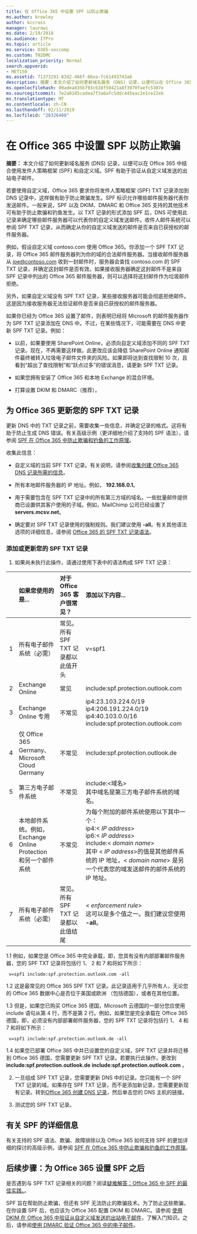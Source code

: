 ```yaml
---
title: 在 Office 365 中设置 SPF 以防止欺骗
ms.author: krowley
author: kccross
manager: laurawi
ms.date: 2/19/2018
ms.audience: ITPro
ms.topic: article
ms.service: O365-seccomp
ms.custom: TN2DMC
localization_priority: Normal
search.appverid:
- MET150
ms.assetid: 71373291-83d2-466f-86ea-fc61493743a6
description: 摘要：本文介绍了如何更新域名服务 (DNS) 记录，以便可以在 Office 365 中结合使用发件人策略框架 (SPF) 和自定义域。SPF 有助于验证从自定义域发送的出站电子邮件。
ms.openlocfilehash: 09adea835b793c638f50421a8f3970faefc5307e
ms.sourcegitcommit: 7e2a0185cadea7f3a6afc5ddc445eac2e1ce22eb
ms.translationtype: MT
ms.contentlocale: zh-CN
ms.lasthandoff: 02/11/2019
ms.locfileid: "28326408"
---
```

# <a name="set-up-spf-in-office-365-to-help-prevent-spoofing"></a>在 Office 365 中设置 SPF 以防止欺骗

 **摘要：** 本文介绍了如何更新域名服务 (DNS) 记录，以便可以在 Office 365 中结合使用发件人策略框架 (SPF) 和自定义域。SPF 有助于验证从自定义域发送的出站电子邮件。 
  
若要使用自定义域，Office 365 要求你将发件人策略框架 (SPF) TXT 记录添加到 DNS 记录中，这样做有助于防止欺骗发生。SPF 标识允许哪些邮件服务器代表你发送邮件。一般来说，SPF 以及 DKIM、DMARC 和 Office 365 支持的其他技术可有助于防止欺骗和钓鱼发生。以 TXT 记录的形式添加 SPF 后，DNS 可使用此记录来确定哪些邮件服务器可以代表你的自定义域发送邮件。收件人邮件系统可以参阅 SPF TXT 记录，从而确定从你的自定义域发送的邮件是否来自已获授权的邮件服务器。
  
例如，假设自定义域 contoso.com 使用 Office 365。你添加一个 SPF TXT 记录，将 Office 365 邮件服务器列为你的域的合法邮件服务器。当接收邮件服务器从 joe@contoso.com 收到一封邮件时，服务器会查找 contoso.com 的 SPF TXT 记录，并确定这封邮件是否有效。如果接收服务器确定这封邮件不是来自 SPF 记录中列出的 Office 365 邮件服务器，则可以选择将这封邮件作为垃圾邮件拒绝。
  
另外，如果自定义域没有 SPF TXT 记录，某些接收服务器可能会彻底拒绝邮件。这是因为接收服务器无法验证邮件是否来自已获授权的邮件服务器。
  
如果你已经为 Office 365 设置了邮件，则表明已经将 Microsoft 的邮件服务器作为 SPF TXT 记录添加在 DNS 中。不过，在某些情况下，可能需要在 DNS 中更新 SPF TXT 记录。例如：
  
- 以前，如果要使用 SharePoint Online，必须向自定义域添加不同的 SPF TXT 记录。现在，不再需要这样做。此更改应该会降低 SharePoint Online 通知邮件最终被转入垃圾电子邮件文件夹的风险。如果即将达到查找限制 10 次，且看到“超出了查找限制”和“跃点过多”的错误消息，请更新 SPF TXT 记录。
    
- 如果您拥有安装了 Office 365 和本地 Exchange 的混合环境。
    
- 打算设置 DKIM 和 DMARC（推荐）。
    
## <a name="updating-your-spf-txt-record-for-office-365"></a>为 Office 365 更新您的 SPF TXT 记录

更新 DNS 中的 TXT 记录之前，需要收集一些信息，并确定记录的格式。这将有助于防止生成 DNS 错误。有关高级示例（更详细地介绍了支持的 SPF 语法），请参阅 [SPF 在 Office 365 中防止欺骗和钓鱼的工作原理](how-office-365-uses-spf-to-prevent-spoofing.md#HowSPFWorks)。
  
收集此信息：
  
- 自定义域的当前 SPF TXT 记录。有关说明，请参阅[收集创建 Office 365 DNS 记录所需的信息](https://support.office.microsoft.com/en-us/article/Gather-the-information-you-need-to-create-Office-365-DNS-records-77f90d4a-dc7f-4f09-8972-c1b03ea85a67)。
    
- 所有本地邮件服务器的 IP 地址。例如， **192.168.0.1**。
    
- 用于需要包含在 SPF TXT 记录中的所有第三方域的域名。一些批量邮件提供商已设置供其客户使用的子域。例如，MailChimp 公司已经设置了 **servers.mcsv.net**。
    
- 确定要对 SPF TXT 记录使用的强制规则。我们建议使用 **-all**。有关其他语法选项的详细信息，请参阅 [Office 365 的 SPF TXT 记录语法](how-office-365-uses-spf-to-prevent-spoofing.md#SPFSyntaxO365)。
    
### <a name="to-add-or-update-your-spf-txt-record"></a>添加或更新您的 SPF TXT 记录

1. 如果尚未执行此操作，请通过使用下表中的语法构成 SPF TXT 记录：
    
||**如果您使用的是...**|**对于 Office 365 客户很常见？**|**添加以下内容...**|
|:-----|:-----|:-----|:-----|
|1  <br/> |所有电子邮件系统（必需）  <br/> |常见。所有 SPF TXT 记录都以此值开头  <br/> |v=spf1  <br/> |
|2   <br/> |Exchange Online  <br/> |常见  <br/> |include:spf.protection.outlook.com  <br/> |
|3   <br/> |Exchange Online 专用  <br/> |不常见  <br/> |ip4:23.103.224.0/19 ip4:206.191.224.0/19 ip4:40.103.0.0/16 include:spf.protection.outlook.com  <br/> |
|4   <br/> |仅 Office 365 Germany、Microsoft Cloud Germany  <br/> |不常见  <br/> |include:spf.protection.outlook.de  <br/> |
|5   <br/> |第三方电子邮件系统  <br/> |不常见  <br/> |include:\<域名\>  <br/> 其中域名是第三方电子邮件系统的域名。  <br/> |
|6   <br/> |本地邮件系统。例如，Exchange Online Protection 和另一个邮件系统  <br/> |不常见  <br/> | 为每个附加的邮件系统使用以下其中一个：  <br/>  ip4:\<  _IP address_\>  <br/>  ip6:\<  _IP address_\>  <br/>  include:\<  _domain name_\>  <br/>  其中 \<  _IP address_\>的值是其他邮件系统的 IP 地址，\< _domain name_\> 是另一个代表您的域发送邮件的邮件系统的 IP 地址。  <br/> |
|7   <br/> |所有电子邮件系统（必需）  <br/> |常见。所有 SPF TXT 记录都以此值结尾  <br/> |\< _enforcement rule_\>  <br/> 这可以是多个值之一。我们建议您使用 **-all**。  <br/> |
   
1.1 例如，如果您是 Office 365 中完全承载，即，您具有没有内部部署邮件服务器，您的 SPF TXT 记录将包括行 1、 2 和 7 和将如下所示：
    
  ```
   v=spf1 include:spf.protection.outlook.com -all
  ```

1.2 这是最常见的 Office 365 SPF TXT 记录。此记录适用于几乎所有人，无论您的 Office 365 数据中心是否位于美国或欧洲 （包括德国），或者在其他位置。
    
1.3 但是，如果您已购买 Office 365 德国，Microsoft 云德国的一部分您应使用 include 语句从第 4 行，而不是第 2 行。例如，如果您是完全承载在 Office 365 德国，即，必须没有内部部署邮件服务器，您的 SPF TXT 记录将包括行 1、 4 和 7 和将如下所示：
    
  ```
   v=spf1 include:spf.protection.outlook.de -all
  ```

1.4 如果您已部署 Office 365 中并已设置您的自定义域，SPF TXT 记录并将迁移到 Office 365 德国，您需要更新 SPF TXT 记录。若要执行此操作，更改到**include:spf.protection.outlook.de** **include:spf.protection.outlook.com** 。
    
2. 一旦组成 SPF TXT 记录，您需要更新 DNS 中的记录。您只能有一个 SPF TXT 记录的域。如果存在 SPF TXT 记录，而不是添加新记录，您需要更新现有记录。转到[Office 365 创建 DNS 记录](https://docs.microsoft.com/office365/admin/get-help-with-domains/create-dns-records-at-any-dns-hosting-provider?view=o365-worldwide)，然后单击您的 DNS 主机的链接。 
    
3. 测试您的 SPF TXT 记录。
    
## <a name="more-information-about-spf"></a>有关 SPF 的详细信息

有关支持的 SPF 语法、欺骗、故障排除以及 Office 365 如何支持 SPF 的更加详细的探讨的高级示例，请参阅 [SPF 在 Office 365 中防止欺骗和钓鱼的工作原理](how-office-365-uses-spf-to-prevent-spoofing.md#HowSPFWorks)。
  
## <a name="next-steps-after-you-set-up-spf-for-office-365"></a>后续步骤：为 Office 365 设置 SPF 之后

是否遇到与 SPF TXT 记录相关的问题？阅读[疑难解答：Office 365 中 SPF 的最佳实践。](how-office-365-uses-spf-to-prevent-spoofing.md#SPFTroubleshoot)。
  
 SPF 旨在帮助防止欺骗，但还有 SPF 无法防止的欺骗技术。为了防止这些欺骗，在你设置 SPF 后，也应该为 Office 365 配置 DKIM 和 DMARC。请参阅 [使用 DKIM 在 Office 365 中验证从自定义域发送的出站电子邮件](use-dkim-to-validate-outbound-email.md)，了解入门知识。之后，请参阅[使用 DMARC 验证 Office 365 中的电子邮件](use-dmarc-to-validate-email.md)。
  

